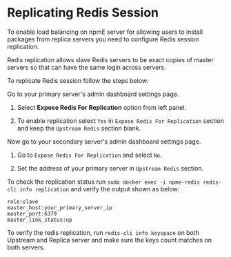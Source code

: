 
# Replicating Redis Session

To enable load balancing on npmE server for allowing users to install packages from replica servers you need to configure Redis session replication.

Redis replication allows slave Redis servers to be exact copies of master servers so that can have the same login across servers.

To replicate Redis session follow the steps below:

Go to your primary server's admin dashboard settings page.

1. Select **Expose Redis For Replication** option from left panel.

2. To enable replication select `Yes` in `Expose Redis For Replication` section and keep the `Upstream Redis` section blank.


Now go to your secondary server's admin dashboard settings page.

1. Go to `Expose Redis For Replication` and select `No`.

2. Set the address of your primary server in `Upstream Redis` section.

To check the replication status run `sudo docker exec -i npme-redis redis-cli info replication` and verify the output shown as below:

```
role:slave
master_host:your_primary_server_ip
master_port:6379
master_link_status:up
```
To verify the redis replication, run `redis-cli info keyspace` on both Upstream and Replica server and make sure the keys count matches on both servers.



